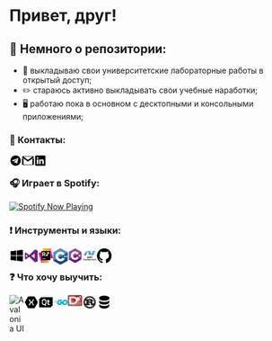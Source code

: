 # Привет, друг! 

## 💬 Немного о репозитории:
- 🙌 выкладываю свои университетские лабораторные работы в открытый доступ;
- ✏️ стараюсь активно выкладывать свои учебные наработки;
- 🖥 работаю пока в основном с десктопными и консольными приложениями;

### 📝 Контакты:

[<img align="left" alt="Chupakabra0 | Telegram" width="22px" src="icons/telegram.svg"/>][telegram]
[<img align="left" alt="Chupakabra0 | Gmail" width="22px" src="icons/gmail.svg"/>][gmail]
[<img align="left" alt="Chupakabra0 | LinkedIn" width="22px" src="icons/linkedin.svg"/>][linkedin]

<br/>

### 🎧 Играет в Spotify:
[<img src="https://spotify-now-playing-theta.vercel.app/api/spotify-playing" alt="Spotify Now Playing" width="350" />](https://open.spotify.com/user/tzzgd4pa6i3i6dqv8nw0pkpl7)

### ❗️ Инструменты и языки:

[<img align="left" alt="Windows" width="26px" src="icons/windows.svg"/>][windows]
[<img align="left" alt="Visual Studio" width="26px" src="icons/visual-studio.svg"/>][visual studio]
[<img align="left" alt="Resharper C++" width="26px" src="icons/resharper.svg"/>][resharper]
[<img align="left" alt="C++" width="26px" src="icons/c-plus-plus.svg"/>][cpp]
[<img align="left" alt="C#" width="26px" src="icons/c-sharp.svg"/>][csharp]
[<img align="left" alt="WPF" width="26px" src="icons/wpf.png"/>][wpf]
[<img align="left" alt="GitHub" width="26px" src="icons/github.svg"/>][github]

<br/>

### ❓ Что хочу выучить:

[<img align="left" alt="Avalonia UI" width="26px" src="icons/avalonia-ui.png"/>][avalonia ui]
[<img align="left" alt="Xamarin" width="26px" src="icons/xamarin.png"/>][xamarin]
[<img align="left" alt="Qt" width="26px" src="icons/qt.svg"/>][qt]
[<img align="left" alt="Go" width="26px" src="icons/go.png"/>][go]
[<img align="left" alt="D" width="26px" src="icons/d.png"/>][d]
[<img align="left" alt="Rust" width="26px" src="icons/rust.png"/>][rust]
[<img align="left" alt="Database" width="26px" src="icons/database.svg"/>][db]


[telegram]: https://t.me/Chu_Pa_Kabra
[gmail]: rootalfa4@gmail.com
[linkedin]: https://www.linkedin.com/in/alexandr-safiyulin-8453a81b3

[windows]: https://www.microsoft.com/ru-ru/windows
[visual studio]: visualstudio.microsoft.com
[resharper]: https://www.jetbrains.com/resharper
[cpp]: https://isocpp.org
[csharp]: https://docs.microsoft.com/en-us/dotnet/csharp
[wpf]: https://docs.microsoft.com/en-us/visualstudio/designers/getting-started-with-wpf
[github]: https://desktop.github.com

[avalonia ui]: https://avaloniaui.net
[xamarin]: https://docs.microsoft.com/en-us/xamarin/get-started/what-is-xamarin
[qt]: https://www.qt.io
[go]: https://golang.org
[d]: https://dlang.org
[rust]: https://www.rust-lang.org
[db]: https://en.wikipedia.org/wiki/Database
